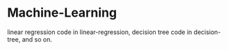# Machine-Learning

linear regression code in linear-regression,
decision tree code in decision-tree,
and so on.

